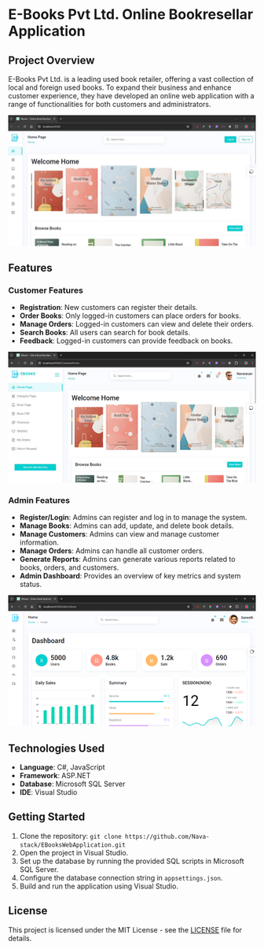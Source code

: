 # E-Books Pvt Ltd. Online Bookresellar Application

## Project Overview

E-Books Pvt Ltd. is a leading used book retailer, offering a vast collection of local and foreign used books. To expand their business and enhance customer experience, they have developed an online web application with a range of functionalities for both customers and administrators.

<p align="center">
  <img src="index.png" alt="System">
</p>

## Features

### Customer Features
- **Registration**: New customers can register their details.
- **Order Books**: Only logged-in customers can place orders for books.
- **Manage Orders**: Logged-in customers can view and delete their orders.
- **Search Books**: All users can search for book details.
- **Feedback**: Logged-in customers can provide feedback on books.

<p align="center">
  <img src="customer dashboard.png" alt="customer">
</p>

### Admin Features
- **Register/Login**: Admins can register and log in to manage the system.
- **Manage Books**: Admins can add, update, and delete book details.
- **Manage Customers**: Admins can view and manage customer information.
- **Manage Orders**: Admins can handle all customer orders.
- **Generate Reports**: Admins can generate various reports related to books, orders, and customers.
- **Admin Dashboard**: Provides an overview of key metrics and system status.

<p align="center">
  <img src="admin home.png" alt="admin">
</p>

## Technologies Used

- **Language**: C#, JavaScript
- **Framework**: ASP.NET
- **Database**: Microsoft SQL Server
- **IDE**: Visual Studio

## Getting Started

1. Clone the repository: `git clone https://github.com/Nava-stack/EBooksWebApplication.git`
2. Open the project in Visual Studio.
3. Set up the database by running the provided SQL scripts in Microsoft SQL Server.
4. Configure the database connection string in `appsettings.json`.
5. Build and run the application using Visual Studio.

## License

This project is licensed under the MIT License - see the [LICENSE](LICENSE) file for details.
